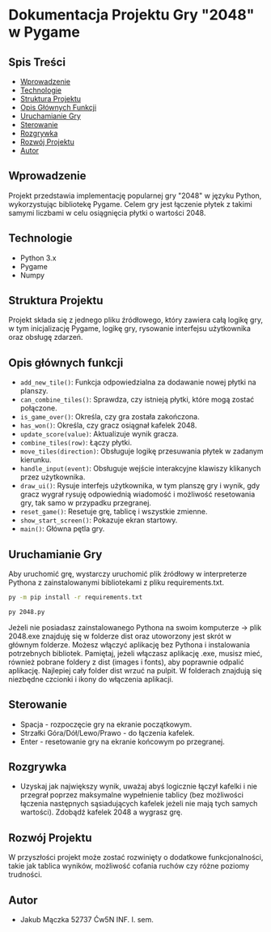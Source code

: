 # Dokumentacja Projektu Gry "2048" w Pygame

## Spis Treści

- [Wprowadzenie](#wprowadzenie)
- [Technologie](#technologie)
- [Struktura Projektu](#struktura-projektu)
- [Opis Głównych Funkcji](#opis-głównych-funkcji)
- [Uruchamianie Gry](#uruchamianie-gry)
- [Sterowanie](#sterowanie)
- [Rozgrywka](#rozgrywka)
- [Rozwój Projektu](#rozwój-projektu)
- [Autor](#autor)

## Wprowadzenie

Projekt przedstawia implementację popularnej gry "2048" w języku Python, wykorzystując bibliotekę Pygame. Celem gry jest łączenie płytek z takimi samymi liczbami w celu osiągnięcia płytki o wartości 2048.

## Technologie

- Python 3.x
- Pygame
- Numpy

## Struktura Projektu

Projekt składa się z jednego pliku źródłowego, który zawiera całą logikę gry, w tym inicjalizację Pygame, logikę gry, rysowanie interfejsu użytkownika oraz obsługę zdarzeń.

## Opis głównych funkcji

- `add_new_tile()`: Funkcja odpowiedzialna za dodawanie nowej płytki na planszy.
- `can_combine_tiles()`: Sprawdza, czy istnieją płytki, które mogą zostać połączone.
- `is_game_over()`: Określa, czy gra została zakończona.
- `has_won()`: Określa, czy gracz osiągnał kafelek 2048.
- `update_score(value)`: Aktualizuje wynik gracza.
- `combine_tiles(row)`: Łączy płytki.
- `move_tiles(direction)`: Obsługuje logikę przesuwania płytek w zadanym kierunku.
- `handle_input(event)`: Obsługuje wejście interakcyjne klawiszy klikanych przez użytkownika.
- `draw_ui()`: Rysuje interfejs użytkownika, w tym planszę gry i wynik, gdy gracz wygrał rysuję odpowiednią wiadomość i możliwość resetowania gry, tak samo w przypadku przegranej.
- `reset_game()`: Resetuje grę, tablicę i wszystkie zmienne.
- `show_start_screen()`: Pokazuje ekran startowy.
- `main()`: Główna pętla gry.

## Uruchamianie Gry

Aby uruchomić grę, wystarczy uruchomić plik źródłowy w interpreterze Pythona z zainstalowanymi bibliotekami z pliku requirements.txt.

```bash
py -m pip install -r requirements.txt

py 2048.py
```

Jeżeli nie posiadasz zainstalowanego Pythona na swoim komputerze -> plik 2048.exe znajduję się w folderze dist oraz utoworzony jest skrót w głównym folderze. Możesz włączyć aplikację bez Pythona i instalowania potrzebnych bibliotek.
Pamiętaj, jeżeli włączasz aplikację .exe, musisz mieć, również pobrane foldery z dist (images i fonts), aby poprawnie odpalić aplikację. Najlepiej cały folder dist wrzuć na pulpit. W folderach znajdują się niezbędne czcionki i ikony do włączenia aplikacji.

## Sterowanie

- Spacja - rozpoczęcie gry na ekranie początkowym.
- Strzałki Góra/Dół/Lewo/Prawo - do łączenia kafelek.
- Enter - resetowanie gry na ekranie końcowym po przegranej.

## Rozgrywka

- Uzyskaj jak największy wynik, uważaj abyś logicznie łączył kafelki i nie przegrał poprzez maksymalne wypełnienie tablicy (bez możliwości łączenia następnych sąsiadujących kafelek jeżeli nie mają tych samych wartości). Zdobądź kafelek 2048 a wygrasz grę.

## Rozwój Projektu

W przyszłości projekt może zostać rozwinięty o dodatkowe funkcjonalności, takie jak tablica wyników, możliwość cofania ruchów czy różne poziomy trudności.

## Autor

- Jakub Mączka 52737 Ćw5N INF. I. sem.
